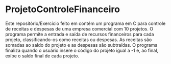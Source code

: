 # ProjetoControleFinanceiro

Este repositório/Exercício feito em contém um programa em C para controle de receitas e despesas de uma empresa comercial com 10 projetos. O programa permite a entrada e saída de recursos financeiros para cada projeto, classificando-os como receitas ou despesas. As receitas são somadas ao saldo do projeto e as despesas são subtraídas. O programa finaliza quando o usuário insere o código do projeto igual a -1 e, ao final, exibe o saldo final de cada projeto.
